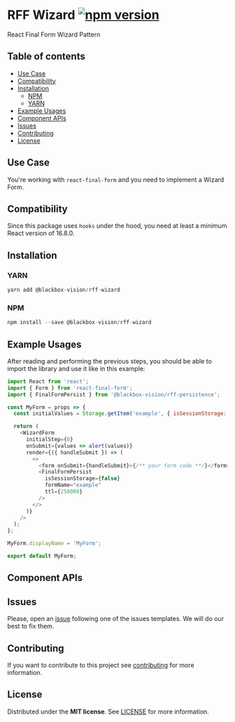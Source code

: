 # RFF Wizard [![npm version](https://badge.fury.io/js/%40blackbox-vision%2Frff-wizard.svg)](https://badge.fury.io/js/%40blackbox-vision%2Frff-wizard)

React Final Form Wizard Pattern

## Table of contents

- [Use Case](#use-case)
- [Compatibility](#compatibility)
- [Installation](#installation)
  - [NPM](#npm)
  - [YARN](#yarn)
- [Example Usages](#example-usages)
- [Component APIs](#component-apis)
- [Issues](#issues)
- [Contributing](#contributing)
- [License](#license)

## Use Case

You're working with `react-final-form` and you need to implement a Wizard Form.

## Compatibility

Since this package uses `hooks` under the hood, you need at least a minimum React version of 16.8.0.

## Installation

### YARN

```javascript
yarn add @blackbox-vision/rff-wizard
```

### NPM

```javascript
npm install --save @blackbox-vision/rff-wizard
```

## Example Usages

After reading and performing the previous steps, you should be able to import the library and use it like in this example:

```javascript
import React from 'react';
import { Form } from 'react-final-form';
import { FinalFormPersist } from '@blackbox-vision/rff-persistence';

const MyForm = props => {
  const initialValues = Storage.getItem('example', { isSessionStorage: false });

  return (
    <WizardForm
      initialStep={0}
      onSubmit={values => alert(values)}
      render={({ handleSubmit }) => (
        <>
          <form onSubmit={handleSubmit}>{/** your form code **/}</form>
          <FinalFormPersist
            isSessionStorage={false}
            formName="example"
            ttl={250000}
          />
        </>
      )}
    />
  );
};

MyForm.displayName = 'MyForm';

export default MyForm;
```

## Component APIs

## Issues

Please, open an [issue](https://github.com/BlackBoxVision/react-final-form-helpers/issues) following one of the issues templates. We will do our best to fix them.

## Contributing

If you want to contribute to this project see [contributing](https://github.com/BlackBoxVision/react-final-form-helpers/blob/master/CONTRIBUTING.md) for more information.

## License

Distributed under the **MIT license**. See [LICENSE](https://github.com/BlackBoxVision/react-final-form-helpers/blob/master/LICENSE) for more information.
